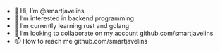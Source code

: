 - 👋 Hi, I’m @smartjavelins
- 👀 I’m interested in backend programming 
- 🌱 I’m currently learning rust and golang
- 💞️ I’m looking to collaborate on my account github.com/smartjavelins 
- 📫 How to reach me github.com/smartjavelins

